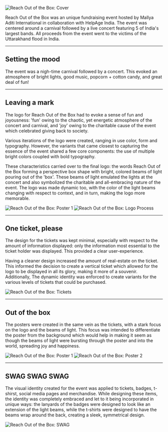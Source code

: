 <div class="post-header">

![Reach Out of the Box: Cover](cover.svg 'Reach Out of the Box: Cover')

</div>

<div class="post-body">

Reach Out of the Box was an unique fundraising event hosted by Mallya Aditi International in collaboration with HelpAge India. The event was centered around a carnival followed by a live concert featuring 5 of India's largest bands. All proceeds from the event went to the victims of the Uttarakhand flood in India.

---

## Setting the mood

The event was a nigh-time carnival followed by a concert. This evoked an atmosphere of bright lights, good music, popcorn + cotton candy, and great deal of fun!

---

## Leaving a mark

The logo for Reach Out of the Box had to evoke a sense of fun and joyousness: 'fun' owing to the chaotic, yet energetic atmosphere of the concert and carnival, and 'joy' owing to the charitable cause of the event which celebrated giving back to society.

Various iterations of the logo were created, ranging in use color, form and typography. However, the variants that came closest to capturing the essence of the event shared a few core components: the use of multiple bright colors coupled with bold typography.

These characteristics carried over to the final logo: the words Reach Out of the Box forming a perspective box shape with bright, colored beams of light pouring out of the 'box'. These beams of light emulated the lights at the concert and also symbolized the charitable and all-embracing nature of the event. The logo was made dynamic too, with the color of the light beams changing with respect to context, and in turn, making the logo more memorable.

<div class="image image-light image-vertical">

![Reach Out of the Box: Poster 1](5.png 'ReachOut: Logo Process')
![Reach Out of the Box: Logo Process](2.png 'Reach Out of the Box: Logo Process')

</div>

---

## One ticket, please

The design for the tickets was kept minimal, especially with respect to the amount of information displayed: only the information most essential to the ticket holder was displayed. This provided a clear user-experience.

Having a cleaner design increased the amount of real-estate on the ticket. This informed the decision to create a vertical ticket which allowed for the logo to be displayed in all its glory, making it more of a souvenir. Additionally, The dynamic identity was enforced to create variants for the various levels of tickets that could be purchased.

<div class="image image-light">

![Reach Out of the Box: Tickets](3.png 'Reach Out of the Box: Tickets')

</div>

---

## Out of the box

The posters were created in the same vein as the tickets, with a stark focus on the logo and the beams of light. This focus was intended to differentiate the poster from the background which would help in making it seem as though the beams of light were bursting through the poster and into the world, spreading joy and happiness.

<div class="image image-dark">

![Reach Out of the Box: Poster 1](5.png 'ReachOut: Logo Process')
![Reach Out of the Box: Poster 2](4.png 'ReachOut: Logo Process')

</div>

---

## SWAG SWAG SWAG

The visual identity created for the event was applied to tickets, badges, t-shirst, social media pages and merchandise. While designing these items, the identity was completely embraced and let to it being incorporated in unique ways: the lanyards of the badges were designed to look like an extension of the light beams, while the t-shirts were designed to have the beams wrap around the back, creating a sleek, symmetrical design.

<div class="image image-light">

![Reach Out of the Box: SWAG](6.png 'ReachOut: Logo Process')

</div>

</div>

<!-- <div class="image image-light">

![Learned](https://mir-s3-cdn-cf.behance.net/project_modules/fs/8b88ec66009859.5b0ce45581186.png "Learned")

</div> -->
